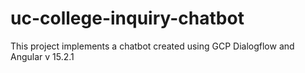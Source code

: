 # uc-college-inquiry-chatbot
This project implements a chatbot created using GCP Dialogflow and Angular v 15.2.1
